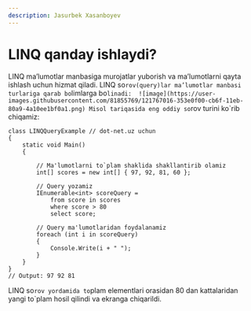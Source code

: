 ```yaml
---
description: Jasurbek Xasanboyev
---
```


# LINQ qanday ishlaydi?
LINQ ma’lumotlar manbasiga murojatlar yuborish va ma’lumotlarni qayta ishlash uchun hizmat qiladi. LINQ so`rov(query)lar ma’lumotlar manbasi turlariga qarab bo`limlarga bo`linadi: 
![image](https://user-images.githubusercontent.com/81855769/121767016-353e0f00-cb6f-11eb-80a9-4a10ee1bf0a1.png)
Misol tariqasida eng oddiy so`rov turini ko`rib chiqamiz: 
```
class LINQQueryExample // dot-net.uz uchun
{
    static void Main()
    {

        // Ma'lumotlarni to`plam shaklida shakllantirib olamiz
        int[] scores = new int[] { 97, 92, 81, 60 };

        // Query yozamiz
        IEnumerable<int> scoreQuery =
            from score in scores
            where score > 80
            select score;

        // Query ma'lumotlaridan foydalanamiz 
        foreach (int i in scoreQuery)
        {
            Console.Write(i + " ");
        }
    }
}
// Output: 97 92 81
```
LINQ so`rov yordamida to`plam elementlari orasidan 80 dan kattalaridan  yangi to`plam hosil qilindi va ekranga chiqarildi.
